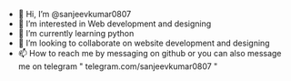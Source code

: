 - 👋 Hi, I’m @sanjeevkumar0807
- 👀 I’m interested in Web development and designing
- 🌱 I’m currently learning python
- 💞️ I’m looking to collaborate on website development and designing
- 📫 How to reach me by messaging on github or you can also message me on telegram " telegram.com/sanjeevkumar0807 "

<!---
sanjeevkumar0807/sanjeevkumar0807 is a ✨ special ✨ repository because its `README.md` (this file) appears on your GitHub profile.
You can click the Preview link to take a look at your changes.
--->
